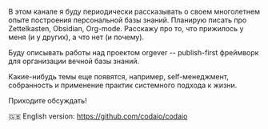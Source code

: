 В этом канале я буду периодически рассказывать о своем многолетнем опыте построения персональной базы знаний. Планирую писать про Zettelkasten, Obsidian, Org-mode. Расскажу про то, что прижилось у меня (и у других), а что нет (и почему).

Буду описывать работы над проектом orgever -- publish-first фреймворк для организации вечной базы знаний.

Какие-нибудь темы еще появятся, например, self-менеджмент, собранность и применение практик системного подхода к жизни.

Приходите обсуждать!

🇬🇧 English version: https://github.com/codaio/codaio
